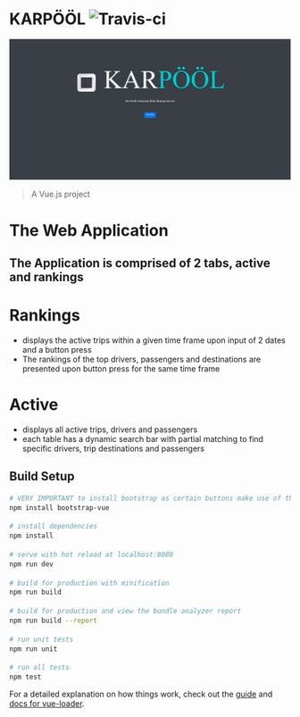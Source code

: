 # KARPÖÖL ![Travis-ci](https://travis-ci.com/ECSE321-Fall2018/t14-web.svg?token=s9wt5vK6yqsBSVx5Xszv&branch=master)


![Splash](src/img/splash2.PNG)
> A Vue.js project


# The Web Application
## The Application is comprised of 2 tabs, active and rankings

# Rankings
* displays the active trips within a given time frame upon input of 2 dates and a button press
* The rankings of the top drivers, passengers and destinations are presented upon button press for the same time frame

# Active
* displays all active trips, drivers and passengers
* each table has a dynamic search bar with partial matching to find specific drivers, trip destinations and passengers


## Build Setup

``` bash
# VERY IMPORTANT to install bootstrap as certain buttons make use of this
npm install bootstrap-vue

# install dependencies
npm install

# serve with hot reload at localhost:8080
npm run dev

# build for production with minification
npm run build

# build for production and view the bundle analyzer report
npm run build --report

# run unit tests
npm run unit

# run all tests
npm test
```

For a detailed explanation on how things work, check out the [guide](http://vuejs-templates.github.io/webpack/) and [docs for vue-loader](http://vuejs.github.io/vue-loader).

